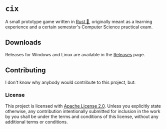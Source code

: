 # `cix`
A small prototype game written in [Rust 🚀](https://www.rust-lang.org/), originally meant as a learning experience and a certain semester's Computer Science practical exam.

## Downloads
Releases for Windows and Linux are available in the [Releases](https://github.com/GlennFolker/cix/releases) page.

## Contributing
I don't know why anybody would contribute to this project, but:

### License
This project is licensed with [Apache License 2.0](https://github.com/GlennFolker/cix/blob/master/LICENSE). Unless you explicitly state otherwise, any contribution intentionally submitted for inclusion in the work by you shall be under the terms and conditions of this license, without any additional terms or conditions.

